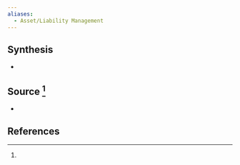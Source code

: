 ```yaml
---
aliases:
  - Asset/Liability Management
---
```

## Synthesis
- 
## Source [^1]
- 
## References

[^1]: